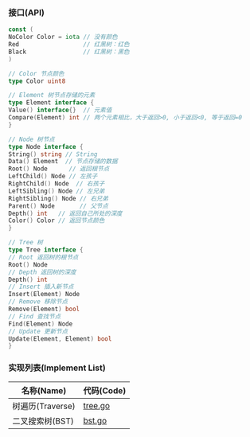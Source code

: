 ### 接口(API)

```go
const (
NoColor Color = iota // 没有颜色
Red                  // 红黑树：红色
Black                // 红黑树：黑色
)

// Color 节点颜色
type Color uint8

// Element 树节点存储的元素
type Element interface {
Value() interface{}  // 元素值
Compare(Element) int // 两个元素相比，大于返回>0, 小于返回<0, 等于返回=0
}

// Node 树节点
type Node interface {
String() string // String
Data() Element  // 节点存储的数据
Root() Node      // 返回根节点
LeftChild() Node // 左孩子
RightChild() Node  // 右孩子
LeftSibling() Node // 左兄弟
RightSibling() Node // 右兄弟
Parent() Node       // 父节点
Depth() int   // 返回自己所处的深度
Color() Color // 返回节点颜色
}

// Tree 树
type Tree interface {
// Root 返回树的根节点
Root() Node
// Depth 返回树的深度
Depth() int
// Insert 插入新节点
Insert(Element) Node
// Remove 移除节点
Remove(Element) bool
// Find 查找节点
Find(Element) Node
// Update 更新节点
Update(Element, Element) bool
}
```

### 实现列表(Implement List)

| 名称(Name)      | 代码(Code)                                                                           |
|---------------|------------------------------------------------------------------------------------|
| 树遍历(Traverse) | [tree.go](https://github.com/pyihe/gobase/blob/master/data-structure/tree/tree.go) |
| 二叉搜索树(BST)    | [bst.go](https://github.com/pyihe/gobase/blob/master/data-structure/tree/bst.go)   |
